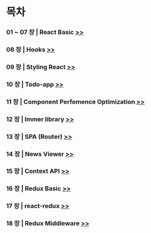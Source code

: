 # 목차

### 01 ~ 07 장 | React Basic [>>](./01_07/react-basic)

### 08 장 | Hooks [>>](./08/hooks_tutorial)

### 09 장 | Styling React [>>](./09/styling-react)

### 10 장 | Todo-app [>>](./10)

### 11 장 | Component Perfomence Optimization [>>](./11)

### 12 장 | Immer library [>>](./12/immer-tutorial)

### 13 장 | SPA (Router) [>>](./13/router-tutorial)

### 14 장 | News Viewer [>>](./14)

### 15 장 | Context API [>>](./15/context-tutorial)

### 16 장 | Redux Basic [>>](./16/)

### 17 장 | react-redux [>>](./17/react-redux-tutorial)

### 18 장 | Redux Middleware [>>](./18/learn-redux-middleware)
